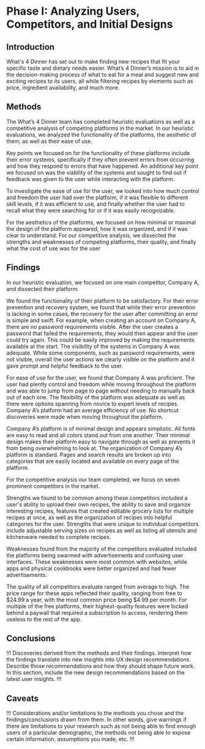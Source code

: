 # Phase I: Analyzing Users, Competitors, and Initial Designs

## Introduction

What's 4 Dinner has set out to make finding new recipes that fit your specific taste and dietary needs easier. What’s 4 Dinner’s mission is to aid in the decision-making process of what to eat for a meal and suggest new and exciting recipes to its users, all while filtering recipes by elements such as price, ingredient availability, and much more.

## Methods

The What’s 4 Dinner team has completed heuristic evaluations as well as a competitive analysis of competing platforms in the market. In our heuristic evaluations, we analyzed the functionality of the platforms, the aesthetic of them, as well as their ease of use. 

Key points we focused on for the functionality of these platforms include their error systems, specifically if they often prevent errors from occurring and how they respond to errors that have happened. An additional key point we focused on was the viability of the systems and sought to find out if feedback was given to the user while interacting with the platform. 

To investigate the ease of use for the user, we looked into how much control and freedom the user had over the platform, if it was flexible to different skill levels, if it was efficient to use, and finally whether the user had to recall what they were searching for or if it was easily recognizable.

For the aesthetics of the platforms, we focused on how minimal or maximal the design of the platform appeared, how it was organized, and if it was clear to understand.
For our competitive analysis, we dissected the strengths and weaknesses of competing platforms, their quality, and finally what the cost of use was for the user


## Findings

In our heuristic evaluation, we focused on one main competitor, Company A, and dissected their platform.

We found the functionality of their platform to be satisfactory. For their error prevention and recovery system, we found that while their error prevention is lacking in some cases, the recovery for the user after committing an error is simple and swift. For example, when creating an account on Company A, there are no password requirements visible. After the user creates a password that failed the requirements, they would then appear and the user could try again. This could be easily improved by making the requirements available at the start. The visibility of the systems in Company A was adequate. While some components, such as password requirements, were not visible, overall the user actions we clearly visible on the platform and it gave prompt and helpful feedback to the user.

For ease of use for the user, we found that Company A was proficient. The user had plently control and freedom while moving throughout the platform and was able to jump from page to page without needing to manually back out of each one. The flexibility of the platform was adequate as well as there were options spanning from novice to expert levels of recipes. Company A’s platform had an average efficiency of use. No shortcut discoveries were made when moving throughout the platform.

Company A’s platform is of minimal design and appears simplistic. All fonts are easy to read and all colors stand out from one another. Their minimal design makes their platform easy to navigate through as well as prevents it from being overwhelming to look at. The organization of Company A’s platform is standard. Pages and search results are broken up into categories that are easily located and available on every page of the platform.

For the competitive analysis our team completed, we focus on seven prominent competitors in the market.

Strengths we found to be common among these competitors included a user's ability to upload their own recipes, the ability to save and organize interesting recipes, features that created editable grocery lists for multiple recipes at once, as well as the organization of recipes into helpful categories for the user. Strengths that were unique to individual competitors include adjustable serving sizes on recipes as well as listing all utensils and kitchenware needed to complete recipes.

Weaknesses found from the majority of the competitors evaluated included the platforms being swarmed with advertisements and confusing user interfaces. These weaknesses were most common with websites, while apps and physical cookbooks were better organized and had fewer advertisements.

The quality of all competitors evaluate ranged from average to high. The price range for these apps reflected their quality, ranging from free to $24.99 a year, with the most common price being $4.99 per month. For multiple of the free platforms, their highest-quality features were locked behind a paywall that required a subscription to access, rendering them useless to the rest of the app.


## Conclusions

!!! Discoveries derived from the methods and their findings. Interpret how the findings translate into new insights into UX design recommendations. Describe those recommendations and how they should shape future work. In this section, include the new design recommendations based on the latest user insights. !!!

## Caveats

!!! Considerations and/or limitations to the methods you chose and the findings/conclusions drawn from them. In other words, give warnings if there are limitations to your research such as not being able to find enough users of a particular demographic, the methods not being able to expose certain information, assumptions you made, etc. !!!
